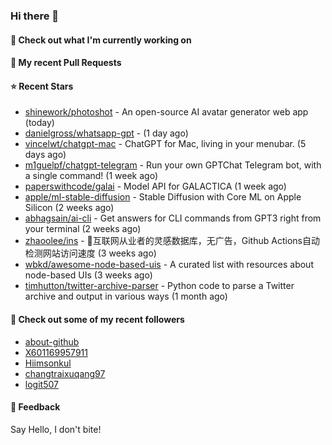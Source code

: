 ### Hi there 👋

#### 👷 Check out what I'm currently working on

#### 🔨 My recent Pull Requests


#### ⭐ Recent Stars

- [shinework/photoshot](https://github.com/shinework/photoshot) - An open-source AI avatar generator web app (today)
- [danielgross/whatsapp-gpt](https://github.com/danielgross/whatsapp-gpt) -  (1 day ago)
- [vincelwt/chatgpt-mac](https://github.com/vincelwt/chatgpt-mac) - ChatGPT for Mac, living in your menubar. (5 days ago)
- [m1guelpf/chatgpt-telegram](https://github.com/m1guelpf/chatgpt-telegram) - Run your own GPTChat Telegram bot, with a single command! (1 week ago)
- [paperswithcode/galai](https://github.com/paperswithcode/galai) - Model API for GALACTICA (1 week ago)
- [apple/ml-stable-diffusion](https://github.com/apple/ml-stable-diffusion) - Stable Diffusion with Core ML on Apple Silicon (2 weeks ago)
- [abhagsain/ai-cli](https://github.com/abhagsain/ai-cli) - Get answers for CLI commands from GPT3 right from your terminal (2 weeks ago)
- [zhaoolee/ins](https://github.com/zhaoolee/ins) - 🍭互联网从业者的灵感数据库，无广告，Github Actions自动检测网站访问速度 (3 weeks ago)
- [wbkd/awesome-node-based-uis](https://github.com/wbkd/awesome-node-based-uis) - A curated list with resources about node-based UIs (3 weeks ago)
- [timhutton/twitter-archive-parser](https://github.com/timhutton/twitter-archive-parser) - Python code to parse a Twitter archive and output in various ways (1 month ago)

#### 👯 Check out some of my recent followers

- [about-github](https://github.com/about-github)
- [X601169957911](https://github.com/X601169957911)
- [Hiimsonkul](https://github.com/Hiimsonkul)
- [changtraixuqang97](https://github.com/changtraixuqang97)
- [logit507](https://github.com/logit507)

#### 💬 Feedback

Say Hello, I don't bite!